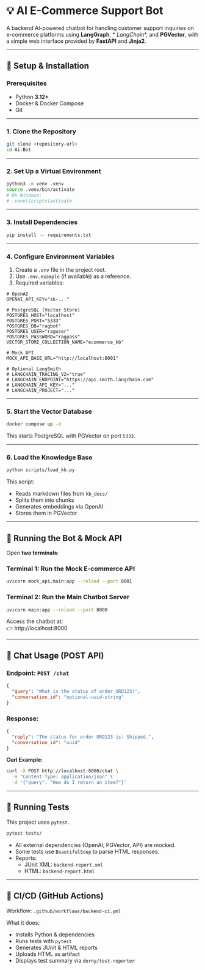 # 💡 AI E-Commerce Support Bot

A backend AI-powered chatbot for handling customer support inquiries on e-commerce platforms using **LangGraph**, *
*LangChain**, and **PGVector**, with a simple web interface provided by **FastAPI** and **Jinja2**.

---

## 🚀 Setup & Installation

### Prerequisites

- Python **3.12+**
- Docker & Docker Compose
- Git

---

### 1. Clone the Repository

```bash
git clone <repository-url>
cd Ai-Bot
```

---

### 2. Set Up a Virtual Environment

```bash
python3 -m venv .venv
source .venv/bin/activate
# On Windows:
# .venv\Scripts\activate
```

---

### 3. Install Dependencies

```bash
pip install -r requirements.txt
```

---

### 4. Configure Environment Variables

1. Create a `.env` file in the project root.
2. Use `.env.example` (if available) as a reference.
3. Required variables:

```dotenv
# OpenAI
OPENAI_API_KEY="sk-..."

# PostgreSQL (Vector Store)
POSTGRES_HOST="localhost"
POSTGRES_PORT="5333"
POSTGRES_DB="ragbot"
POSTGRES_USER="raguser"
POSTGRES_PASSWORD="ragpass"
VECTOR_STORE_COLLECTION_NAME="ecommerce_kb"

# Mock API
MOCK_API_BASE_URL="http://localhost:8001"

# Optional LangSmith
# LANGCHAIN_TRACING_V2="true"
# LANGCHAIN_ENDPOINT="https://api.smith.langchain.com"
# LANGCHAIN_API_KEY="..."
# LANGCHAIN_PROJECT="..."
```

---

### 5. Start the Vector Database

```bash
docker compose up -d
```

This starts PostgreSQL with PGVector on port `5333`.

---

### 6. Load the Knowledge Base

```bash
python scripts/load_kb.py
```

This script:

- Reads markdown files from `kb_docs/`
- Splits them into chunks
- Generates embeddings via OpenAI
- Stores them in PGVector

---

## 🤖 Running the Bot & Mock API

Open **two terminals**:

### Terminal 1: Run the Mock E-commerce API

```bash
uvicorn mock_api.main:app --reload --port 8001
```

### Terminal 2: Run the Main Chatbot Server

```bash
uvicorn main:app --reload --port 8000
```

Access the chatbot at:  
👉 http://localhost:8000

---

## 💬 Chat Usage (POST API)

### Endpoint: `POST /chat`

```json
{
  "query": "What is the status of order ORD123?",
  "conversation_id": "optional-uuid-string"
}
```

### Response:

```json
{
  "reply": "The status for order ORD123 is: Shipped.",
  "conversation_id": "uuid"
}
```

**Curl Example:**

```bash
curl -X POST http://localhost:8000/chat \
  -H "Content-Type: application/json" \
  -d '{"query": "How do I return an item?"}'
```

---

## 🧪 Running Tests

This project uses `pytest`.

```bash
pytest tests/
```

- All external dependencies (OpenAI, PGVector, API) are mocked.
- Some tests use `BeautifulSoup` to parse HTML responses.
- Reports:
    - JUnit XML: `backend-report.xml`
    - HTML: `backend-report.html`

---

## 🔁 CI/CD (GitHub Actions)

Workflow: `.github/workflows/backend-ci.yml`

What it does:

- Installs Python & dependencies
- Runs tests with `pytest`
- Generates JUnit & HTML reports
- Uploads HTML as artifact
- Displays test summary via `dorny/test-reporter`
